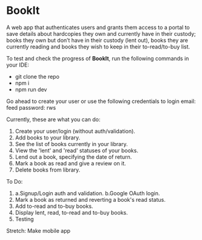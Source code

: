# BookIt
A web app that authenticates users and grants them access to a portal to save details about hardcopies they own and currently have in their custody; books they own but don’t have in their custody (lent out), books they are currently reading and books they wish to keep in their to-read/to-buy list.

To test and check the progress of **BookIt**, run the following commands in your IDE:
- git clone the repo
- npm i
- npm run dev

Go ahead to create your user or use the following credentials to login
email: feed
password: rws


Currently, these are what you can do:
1. Create your user/login (without auth/validation).
2. Add books to your library.
3. See the list of books currently in your library.
4. View the 'lent' and 'read' statuses of your books.
5. Lend out a book, specifying the date of return.
6. Mark a book as read and give a review on it.
7. Delete books from library.


To Do:
1. a.Signup/Login auth and validation. b.Google OAuth login.
2. Mark a book as returned and reverting a book's read status.
3. Add to-read and to-buy books.
3. Display lent, read, to-read and to-buy books.
4. Testing

Stretch:
Make mobile app
